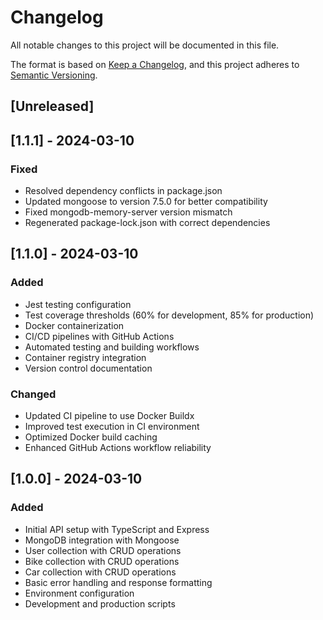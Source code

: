 # Changelog

All notable changes to this project will be documented in this file.

The format is based on [Keep a Changelog](https://keepachangelog.com/en/1.0.0/),
and this project adheres to [Semantic Versioning](https://semver.org/spec/v2.0.0.html).

## [Unreleased]

## [1.1.1] - 2024-03-10

### Fixed
- Resolved dependency conflicts in package.json
- Updated mongoose to version 7.5.0 for better compatibility
- Fixed mongodb-memory-server version mismatch
- Regenerated package-lock.json with correct dependencies

## [1.1.0] - 2024-03-10

### Added
- Jest testing configuration
- Test coverage thresholds (60% for development, 85% for production)
- Docker containerization
- CI/CD pipelines with GitHub Actions
- Automated testing and building workflows
- Container registry integration
- Version control documentation

### Changed
- Updated CI pipeline to use Docker Buildx
- Improved test execution in CI environment
- Optimized Docker build caching
- Enhanced GitHub Actions workflow reliability

## [1.0.0] - 2024-03-10

### Added
- Initial API setup with TypeScript and Express
- MongoDB integration with Mongoose
- User collection with CRUD operations
- Bike collection with CRUD operations
- Car collection with CRUD operations
- Basic error handling and response formatting
- Environment configuration
- Development and production scripts 